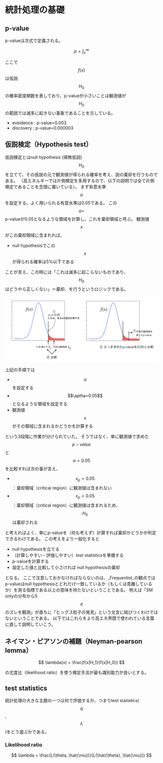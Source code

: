 <script type="text/x-mathjax-config">
  MathJax.Hub.Config({
    tex2jax: {
      inlineMath: [['$','$'], ['\\(','\\)']],
      processEscapes: true
    },
    CommonHTML: { matchFontHeight: false },
    displayAlign: "left",
    displayIndent: "2em",
    TeX: {
      equationNumbers: { autoNumber: "AMS" },
    }
  });
</script>
<script async src="https://cdnjs.cloudflare.com/ajax/libs/mathjax/2.7.6/MathJax.js?config=TeX-AMS_CHTML"></script>

# 統計処理の基礎
## p-value

p-valueは次式で定義される。

$$
p=\int_{x}^{\infty}
$$

ここで$$f(x)$$は仮説$$H_0$$の確率密度関数を表しており、p-valueが小さいことは観測値が$$H_0$$の範囲では滅多に起きない事象であることを示している。

- eveidence : p-value=0.003
- discovery  : p-value=0.000003

## 仮説検定（Hypothesis test）
仮説検定とはnull hypothesis (帰無仮説)$$H_0$$を立てて、その仮説の元で観測値が得られる確率を考え、説の棄却を行うものである。
（高エネルギーでは片側検定を多用するので、以下の説明では全て片側検定であることを念頭に置いている）。
まず有意水準$$\alpha$$を設定する。よく用いられる有意水準は0.05である。
この$$\alpha=$$p-valueが0.05となるような領域を計算し、これを棄却領域と呼ぶ。
観測値$$x$$がこの棄却領域に含まれれば、

- null hypothesisでこの$$x$$が得られる確率は5%以下である

ことが言え、この時には「これは滅多に起こらないものであり、$$H_0$$はどうやら正しくない」＝棄却、を行うというロジックである。

<img src="../fig/stats/pvalue.png"/>

上記の手順では

- $$\alpha$$を設定する
- $$\aplha=0.05$$となるような領域を設定する
- 観測値$$x$$がその領域に含まれるかどうかを計算する

という3段階に作業が分けられていた。
そうではなく、単に観測値で求めた$$p-value$$と$$\alpha=0.05$$を比較すれば次の事が言え、

- $$x_p>0.05$$：棄却領域（critical region）に観測値は含まれない
- $$x_p<0.05$$：棄却領域（critical region）に観測値は含まれるため、$$H_0$$は棄却される

と考えればよく、単にp-valueを（何も考えず）計算すれば棄却かどうかが判定できるわけである。
この考えをより一般化すると

- null hypothesisを立てる
- （計算しやすい・評価しやすい）test statisticsを準備する
- p-valueを計算する
- 設定した値と比較して小さければ null hypothesisの棄却

となる。
ここで注意しておかなければならないのは、_Frequentist_の観点ではp-valueはnull hypothesisとどれだけ一致しているか（もしくは乖離しているか）を測る指標である以上の意味を持たないということである。
例えば「SM onlyの分布から5$$\sigma$$のズレを観測」が直ちに「ヒッグス粒子の発見」という文言に結びつくわけではないということである。
以下ではこれらをより高エネ界隈で使われている言葉に直して説明していこう。

## ネイマン・ピアソンの補題（Neyman-pearson lemma）

$$
\lambda(x) = \frac{f(x|H_1}{f(x|H_0)}
$$

の尤度比（likelihood ratio）を使う検定手法が最も識別能力が良いとする。

## test statistics
統計処理の大きな主題の一つは何で評価するか、つまりtest statistics($$q$$, $$\lambda$$)をどう選ぶかである。

### Likelihood ratio
$$
\lambda = \frac{L(\theta, \hat{\mu})}{L(\hat{\theta}, \hat{\mu})}
$$


